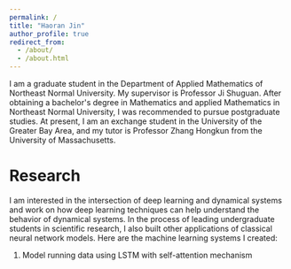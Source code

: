 ```yaml
---
permalink: /
title: "Haoran Jin"
author_profile: true
redirect_from: 
  - /about/
  - /about.html
---
```


I am a graduate student in the Department of Applied Mathematics of Northeast Normal University. My supervisor is Professor Ji Shuguan. After obtaining a bachelor's degree in Mathematics and applied Mathematics in Northeast Normal University, I was recommended to pursue postgraduate studies. At present, I am an exchange student in the University of the Greater Bay Area, and my tutor is Professor Zhang Hongkun from the University of Massachusetts.

Research
======
I am interested in the intersection of deep learning and dynamical systems and work on how deep learning techniques can help understand the behavior of dynamical systems. In the process of leading undergraduate students in scientific research, I also built other applications of classical neural network models. Here are the machine learning systems I created:

1. Model running data using LSTM with self-attention mechanism

